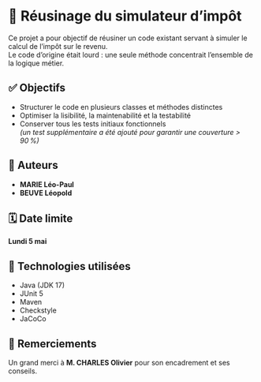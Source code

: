 # 💼 Réusinage du simulateur d’impôt

Ce projet a pour objectif de réusiner un code existant servant à simuler le calcul de l’impôt sur le revenu.  
Le code d’origine était lourd : une seule méthode concentrait l’ensemble de la logique métier.

## ✅ Objectifs

- Structurer le code en plusieurs classes et méthodes distinctes  
- Optimiser la lisibilité, la maintenabilité et la testabilité  
- Conserver tous les tests initiaux fonctionnels  
  _(un test supplémentaire a été ajouté pour garantir une couverture > 90 %)_

## 👥 Auteurs

- **MARIE Léo-Paul**  
- **BEUVE Léopold**

## 🗓️ Date limite

**Lundi 5 mai**

## 🔧 Technologies utilisées

- Java (JDK 17)  
- JUnit 5  
- Maven  
- Checkstyle  
- JaCoCo

## 🙏 Remerciements

Un grand merci à **M. CHARLES Olivier** pour son encadrement et ses conseils.
